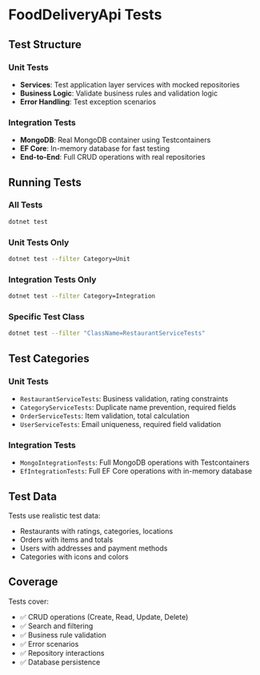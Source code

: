 # FoodDeliveryApi Tests

## Test Structure

### Unit Tests
- **Services**: Test application layer services with mocked repositories
- **Business Logic**: Validate business rules and validation logic
- **Error Handling**: Test exception scenarios

### Integration Tests
- **MongoDB**: Real MongoDB container using Testcontainers
- **EF Core**: In-memory database for fast testing
- **End-to-End**: Full CRUD operations with real repositories

## Running Tests

### All Tests
```bash
dotnet test
```

### Unit Tests Only
```bash
dotnet test --filter Category=Unit
```

### Integration Tests Only
```bash
dotnet test --filter Category=Integration
```

### Specific Test Class
```bash
dotnet test --filter "ClassName=RestaurantServiceTests"
```

## Test Categories

### Unit Tests
- `RestaurantServiceTests`: Business validation, rating constraints
- `CategoryServiceTests`: Duplicate name prevention, required fields
- `OrderServiceTests`: Item validation, total calculation
- `UserServiceTests`: Email uniqueness, required field validation

### Integration Tests
- `MongoIntegrationTests`: Full MongoDB operations with Testcontainers
- `EfIntegrationTests`: Full EF Core operations with in-memory database

## Test Data

Tests use realistic test data:
- Restaurants with ratings, categories, locations
- Orders with items and totals
- Users with addresses and payment methods
- Categories with icons and colors

## Coverage

Tests cover:
- ✅ CRUD operations (Create, Read, Update, Delete)
- ✅ Search and filtering
- ✅ Business rule validation
- ✅ Error scenarios
- ✅ Repository interactions
- ✅ Database persistence
